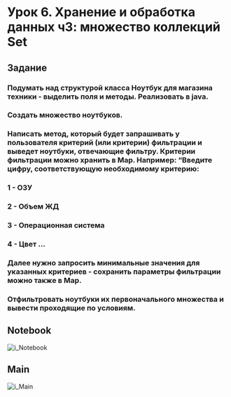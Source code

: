 # Урок 6. Хранение и обработка данных ч3: множество коллекций Set

## Задание 
### Подумать над структурой класса Ноутбук для магазина техники - выделить поля и методы. Реализовать в java.
### Создать множество ноутбуков.
### Написать метод, который будет запрашивать у пользователя критерий (или критерии) фильтрации и выведет ноутбуки, отвечающие фильтру. Критерии фильтрации можно хранить в Map. Например: “Введите цифру, соответствующую необходимому критерию: 
### 1 - ОЗУ
### 2 - Объем ЖД
### 3 - Операционная система
### 4 - Цвет …
### Далее нужно запросить минимальные значения для указанных критериев - сохранить параметры фильтрации можно также в Map.
### Отфильтровать ноутбуки их первоначального множества и вывести проходящие по условиям.

## Notebook
![i_Notebook](../JavaDs_06/images_file/iNotebook.png)

## Main 
![i_Main](../JavaDs_06/images_file/iMain.png)